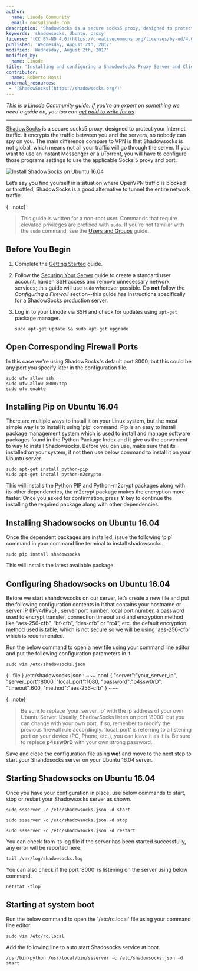 ```yaml
---
author:
  name: Linode Community
  email: docs@linode.com
description: 'ShadowSocks is a secure socks5 proxy, designed to protect your Internet traffic. It encrypts the traffic between you and the servers, so nobody can spy on you. The main difference compare to VPN is that Shadowsocks is not global, which means not all your traffic will go through the servers.'
keywords: 'shadowsocks, Ubuntu, proxy'
license: '[CC BY-ND 4.0](https://creativecommons.org/licenses/by-nd/4.0)'
published: 'Wednesday, August 2th, 2017'
modified: 'Wednesday, August 2th, 2017'
modified_by:
  name: Linode
title: 'Installing and configuring a ShawdowSocks Proxy Server and Client on Ubuntu 16.04.2 LTS (Xenial Xerus)'
contributor:
  name: Roberto Rossi
external_resources:
 - '[ShadowSocks](https://shadowsocks.org/)'
---
```


*This is a Linode Community guide. If you're an expert on something we need a guide on, you too can [get paid to write for us](https://www.linode.com/docs/contribute).*
<hr>

[ShadowSocks](https://shadowsocks.org/) is a secure socks5 proxy, designed to protect your Internet traffic. It encrypts the traffic between you and the servers, so nobody can spy on you. The main difference compare to VPN is that Shadowsocks is not global, which means not all your traffic will go through the server. If you want to use an Instant Messenger or a uTorrent, you will have to configure those programs settings to use the applicable Socks 5 proxy and port.

![Install ShadowSocks on Ubuntu 16.04](https://github.com/nastavnjc/shadowsocks-doc/blob/master/install-shadowsock-on-ubuntu-16-04.png "Install ShadowSocks on Ubuntu 16.04")

Let’s say you find yourself in a situation where OpenVPN traffic is blocked or throttled, ShadowSocks is a good alternative to tunnel the entire network traffic.

{: .note}
>
> This guide is written for a non-root user. Commands that require elevated privileges are prefixed with `sudo`. If you’re not familiar with the `sudo` command, see the [Users and Groups](/docs/tools-reference/linux-users-and-groups) guide.

## Before You Begin

1.  Complete the [Getting Started](/docs/getting-started) guide.

2.  Follow the [Securing Your Server](/docs/security/securing-your-server/) guide to create a standard user account, harden SSH access and remove unnecessary network services; this guide will use `sudo` wherever possible. Do **not** follow the *Configuring a Firewall* section--this guide has instructions specifically for a ShadowSocks production server.

3.  Log in to your Linode via SSH and check for updates using `apt-get` package manager.

        sudo apt-get update && sudo apt-get upgrade

## Open Corresponding Firewall Ports

In this case we're using ShadowSocks's default port 8000, but this could be any port you specify later in the configuration file.

    sudo ufw allow ssh
    sudo ufw allow 8000/tcp
    sudo ufw enable

## Installing Pip on Ubuntu 16.04

There are multiple ways to install it on your Linux system, but the most simple way is to install it using 'pip' command. Pip is an easy to install package management system which is used to install and manage software packages found in the Python Package Index and it give us the convenient to way to install Shadowsocks. Before you can use, make sure that its installed on your system, if not then use below command to install it on your Ubuntu server.

    sudo apt-get install python-pip
    sudo apt-get install python-m2crypto
    
This will installs the Python PIP and Python-m2crypt packages along with its other dependencies, the m2crypt package makes the encryption more faster. Once you asked for confirmation, press **Y** key to continue the installing the required package along with other dependencies.

## Installing Shadowsocks on Ubuntu 16.04

Once the dependent packages are installed, issue the following ‘pip’ command in your command line terminal to install shadowsocks.

    sudo pip install shadowsocks

This will installs the latest available package.

## Configuring Shadowsocks on Ubuntu 16.04

Before we start shahdowsocks on our server, let’s create a new file and put the following configuration contents in it that contains your hostname or server IP (IPv4/IPv6) , server port number, local port number, a password used to encrypt transfer, connection timeout and and encryption method like “aes-256-cfb”, “bf-cfb”, “des-cfb” or “rc4”, etc. the default encryption method used is table, which is not secure so we will be using 'aes-256-cfb' which is recommended.

Run the below command to open a new file using your command line editor and put the following configuration parameters in it.

    sudo vim /etc/shadowsocks.json
    
{: .file }
/etc/shadowsocks.json
:   ~~~ conf
{
    "server":"your_server_ip",
    "server_port":8000,
    "local_port":1080,
    "password":"p4ssw0rD",
    "timeout":600,
    "method":"aes-256-cfb"
}
    ~~~

{: .note}
>
> Be sure to replace 'your_server_ip' with the ip address of your own Ubuntu Server. Usually, ShadowSocks listen on port  '8000'  but you can change with your own port. If so, remenber to modify the previous firewall rule accordingly.
'local_port' is referring to a listening port on your device (PC, Phone, etc.), you can leave it as it is. Be sure to replace **p4ssw0rD** with your own strong password. 

Save and close the configuration file using **wq!** and move to the next step to start your Shahdosocks server on your Ubuntu 16.04 server.

## Starting Shadowsocks on Ubuntu 16.04

Once you have your configuration in place, use below commands to start, stop or restart your Shadowsocks server as shown.

    sudo ssserver -c /etc/shadowsocks.json -d start
    
    sudo ssserver -c /etc/shadowsocks.json -d stop
    
    sudo ssserver -c /etc/shadowsocks.json -d restart
    
You can check from its log file if the server has been started successfully, any error will be reported here.

    tail /var/log/shadowsocks.log
    
You can also check if the port ‘8000’ is listening on the server using below command.

    netstat -tlnp
    
## Starting at system boot

Run the below command to open the '/etc/rc.local' file using your command line editor.

    sudo vim /etc/rc.local

Add the following line to auto start Shadosocks service at boot.

    /usr/bin/python /usr/local/bin/ssserver -c /etc/shadowsocks.json -d start
    
